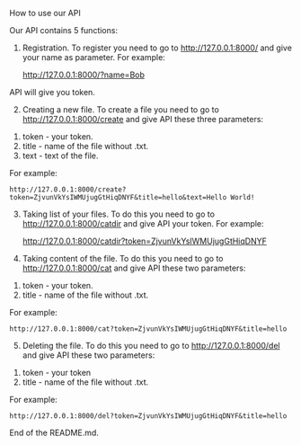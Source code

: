 How to use our API

Our API contains 5 functions:

1. Registration. To register you need to go to http://127.0.0.1:8000/ and give your name as parameter. For example:

    http://127.0.0.1:8000/?name=Bob

API will give you token.

2. Creating a new file. To create a file you need to go to http://127.0.0.1:8000/create and give API these three parameters:

1) token - your token.
2) title - name of the file without .txt.
3) text - text of the file.

For example:

    http://127.0.0.1:8000/create?token=ZjvunVkYsIWMUjugGtHiqDNYF&title=hello&text=Hello World!

3. Taking list of your files. To do this you need to go to http://127.0.0.1:8000/catdir and give API your token. For example:

    http://127.0.0.1:8000/catdir?token=ZjvunVkYsIWMUjugGtHiqDNYF

4. Taking content of the file. To do this you need to go to http://127.0.0.1:8000/cat and give API these two parameters:

1) token - your token.
2) title - name of the file without .txt.

For example:

    http://127.0.0.1:8000/cat?token=ZjvunVkYsIWMUjugGtHiqDNYF&title=hello

5. Deleting the file. To do this you need to go to http://127.0.0.1:8000/del and give API these two parameters:

1) token - your token
2) title - name of the file without .txt.

For example:

    http://127.0.0.1:8000/del?token=ZjvunVkYsIWMUjugGtHiqDNYF&title=hello

End of the README.md.